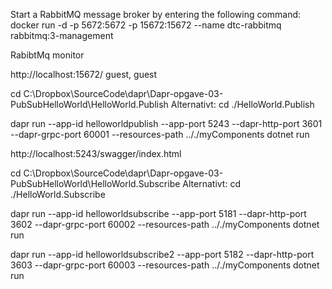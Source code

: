 Start a RabbitMQ message broker by entering the following command:
docker run -d -p 5672:5672 -p 15672:15672 --name dtc-rabbitmq rabbitmq:3-management

RabibtMq monitor

http://localhost:15672/   guest, guest

cd C:\Dropbox\SourceCode\dapr\Dapr-opgave-03-PubSubHelloWorld\HelloWorld.Publish
Alternativt: cd ./HelloWorld.Publish

dapr run --app-id helloworldpublish --app-port 5243 --dapr-http-port 3601 --dapr-grpc-port 60001 --resources-path .././myComponents dotnet run

http://localhost:5243/swagger/index.html

cd C:\Dropbox\SourceCode\dapr\Dapr-opgave-03-PubSubHelloWorld\HelloWorld.Subscribe
Alternativt: cd ./HelloWorld.Subscribe

dapr run --app-id helloworldsubscribe --app-port 5181 --dapr-http-port 3602 --dapr-grpc-port 60002 --resources-path .././myComponents dotnet run

dapr run --app-id helloworldsubscribe2 --app-port 5182 --dapr-http-port 3603 --dapr-grpc-port 60003 --resources-path .././myComponents dotnet run






